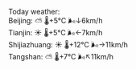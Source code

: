 Today weather:  
Beijing: ⛅️  🌡️+5°C 🌬️↓6km/h  
Tianjin: ☀️   🌡️+5°C 🌬️←7km/h  
Shijiazhuang: ☀️   🌡️+12°C 🌬️→11km/h  
Tangshan: ⛅️  🌡️+7°C 🌬️↖11km/h  
